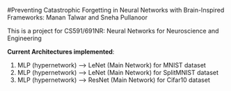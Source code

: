 #Preventing Catastrophic Forgetting in Neural Networks with Brain-Inspired Frameworks: Manan Talwar and Sneha Pullanoor

This is a project for CS591/691NR: Neural Networks for Neuroscience and Engineering

**Current Architectures implemented**: 

1. MLP (hypernetwork) --> LeNet (Main Network) for MNIST dataset
2. MLP (hypernetwork) --> LeNet (Main Network) for SplitMNIST dataset
3. MLP (hypernetwork) --> ResNet (Main Network) for Cifar10 dataset



